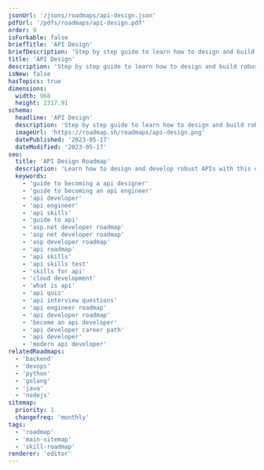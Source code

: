 ```yaml
---
jsonUrl: '/jsons/roadmaps/api-design.json'
pdfUrl: '/pdfs/roadmaps/api-design.pdf'
order: 9
isForkable: false
briefTitle: 'API Design'
briefDescription: 'Step by step guide to learn how to design and build robust APIs.'
title: 'API Design'
description: 'Step by step guide to learn how to design and build robust APIs.'
isNew: false
hasTopics: true
dimensions:
  width: 968
  height: 2317.91
schema:
  headline: 'API Design'
  description: 'Step by step guide to learn how to design and build robust APIs.'
  imageUrl: 'https://roadmap.sh/roadmaps/api-design.png'
  datePublished: '2023-05-17'
  dateModified: '2023-05-17'
seo:
  title: 'API Design Roadmap'
  description: 'Learn how to design and develop robust APIs with this community-driven API Design roadmap. It lists all the essential skills and tools you need to develop APIs.'
  keywords:
    - 'guide to becoming a api designer'
    - 'guide to becoming an api engineer'
    - 'api developer'
    - 'api engineer'
    - 'api skills'
    - 'guide to api'
    - 'asp.net developer roadmap'
    - 'asp net developer roadmap'
    - 'asp developer roadmap'
    - 'api roadmap'
    - 'api skills'
    - 'api skills test'
    - 'skills for api'
    - 'cloud development'
    - 'what is api'
    - 'api quiz'
    - 'api interview questions'
    - 'api engineer roadmap'
    - 'api developer roadmap'
    - 'become an api developer'
    - 'api developer career path'
    - 'api developer'
    - 'modern api developer'
relatedRoadmaps:
  - 'backend'
  - 'devops'
  - 'python'
  - 'golang'
  - 'java'
  - 'nodejs'
sitemap:
  priority: 1
  changefreq: 'monthly'
tags:
  - 'roadmap'
  - 'main-sitemap'
  - 'skill-roadmap'
renderer: 'editor'
---
```

